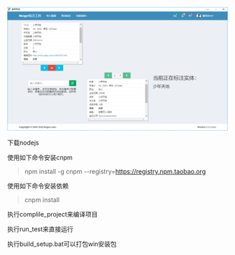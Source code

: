 ![screen shot](https://github.com/aicodex/Knowledge-Fusion-Tagging-tools/blob/master/screen_shots/screen.png?raw=true)

下载nodejs

使用如下命令安装cnpm

> npm install -g cnpm --registry=https://registry.npm.taobao.org

使用如下命令安装依赖

> cnpm install

执行complile_project来编译项目

执行run_test来直接运行

执行build_setup.bat可以打包win安装包
